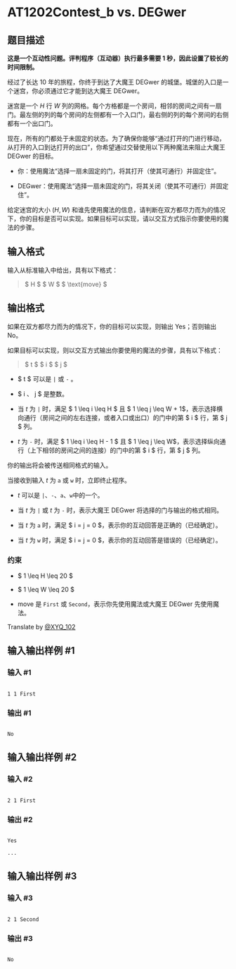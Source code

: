 # AT1202Contest_b vs. DEGwer

## 题目描述

**这是一个互动性问题。评判程序（互动器）执行最多需要 1 秒，因此设置了较长的时间限制。**

经过了长达 10 年的旅程，你终于到达了大魔王 DEGwer 的城堡。城堡的入口是一个迷宫，你必须通过它才能到达大魔王 DEGwer。

迷宫是一个 $H$ 行 $W$ 列的网格。每个方格都是一个房间，相邻的房间之间有一扇门。最左侧的列的每个房间的左侧都有一个入口门，最右侧的列的每个房间的右侧都有一个出口门。

现在，所有的门都处于未固定的状态。为了确保你能够“通过打开的门进行移动，从打开的入口到达打开的出口”，你希望通过交替使用以下两种魔法来阻止大魔王 DEGwer 的目标。
- 你：使用魔法“选择一扇未固定的门，将其打开（使其可通行）并固定住”。
- DEGwer：使用魔法“选择一扇未固定的门，将其关闭（使其不可通行）并固定住”。

给定迷宫的大小 $(H, W)$ 和谁先使用魔法的信息，请判断在双方都尽力而为的情况下，你的目标是否可以实现。如果目标可以实现，请以交互方式指示你要使用的魔法的步骤。

## 输入格式

输入从标准输入中给出，具有以下格式：
> $ H $ $ W $ $ \text{move} $

## 输出格式

如果在双方都尽力而为的情况下，你的目标可以实现，则输出 Yes；否则输出 No。
如果目标可以实现，则以交互方式输出你要使用的魔法的步骤，具有以下格式：
> $ t $ $ i $ $ j $
- $ t $ 可以是 `|` 或 `-` 。
- $ i $、$ j $ 是整数。
- 当 $t$ 为 `|` 时，满足 $ 1 \leq i \leq H $ 且 $ 1 \leq j \leq W + 1$，表示选择横向通行（房间之间的左右连接，或者入口或出口）的门中的第 $ i $ 行，第 $ j $ 列。
- $t$ 为 `-` 时，满足 $ 1 \leq i \leq H - 1 $ 且 $ 1 \leq j \leq W$，表示选择纵向通行（上下相邻的房间之间的连接）的门中的第 $ i $ 行，第 $ j $ 列。

你的输出将会被传送相同格式的输入。

当接收到输入 $t$ 为 `a` 或 `w` 时，立即终止程序。
- $t$ 可以是 `|`、`-`、`a`、`w`中的一个。
- 当 $t$ 为 `|` 或 $t$ 为 `-` 时，表示大魔王 DEGwer 将选择的门与输出的格式相同。
- 当 $t$ 为 `a` 时，满足 $ i = j = 0 $，表示你的互动回答是正确的（已经确定）。
- 当 $t$ 为 `w` 时，满足 $ i = j = 0 $，表示你的互动回答是错误的（已经确定）。
### 约束
- $ 1 \leq H \leq 20 $
- $ 1 \leq W \leq 20 $
- $\text{move}$ 是 `First` 或 `Second`，表示你先使用魔法或大魔王 DEGwer 先使用魔法。

Translate by [@XYQ_102](https://www.luogu.com.cn/user/712337)

## 输入输出样例 #1

### 输入 #1

```
1 1 First
```

### 输出 #1

```
No
```

## 输入输出样例 #2

### 输入 #2

```
2 1 First
```

### 输出 #2

```
Yes
...
```

## 输入输出样例 #3

### 输入 #3

```
2 1 Second
```

### 输出 #3

```
No
```